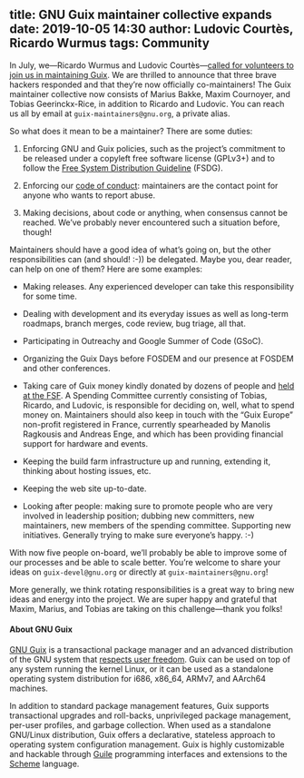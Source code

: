title: GNU Guix maintainer collective expands
date: 2019-10-05 14:30
author: Ludovic Courtès, Ricardo Wurmus
tags: Community
---

In July, we—Ricardo Wurmus and Ludovic Courtès—[called for volunteers to
join us in maintaining
Guix](https://lists.gnu.org/archive/html/guix-devel/2019-07/msg00128.html).
We are thrilled to announce that three brave hackers responded and that
they’re now officially co-maintainers!  The Guix maintainer collective
now consists of Marius Bakke, Maxim Cournoyer, and Tobias
Geerinckx-Rice, in addition to Ricardo and Ludovic.  You can reach us
all by email at `guix-maintainers@gnu.org`, a private alias.

So what does it mean to be a maintainer?  There are some duties:

  1. Enforcing GNU and Guix policies, such as the project’s commitment
     to be released under a copyleft free software license (GPLv3+) and
     to follow the [Free System Distribution
     Guideline](https://www.gnu.org/distros/free-system-distribution-guidelines.html)
     (FSDG).

  2. Enforcing our [code of
     conduct](https://git.savannah.gnu.org/cgit/guix.git/tree/CODE-OF-CONDUCT):
     maintainers are the contact point for anyone who wants to report
     abuse.

  3. Making decisions, about code or anything, when consensus cannot be
     reached.  We’ve probably never encountered such a situation before,
     though!

Maintainers should have a good idea of what’s going on, but the other
responsibilities can (and should! :-)) be delegated.  Maybe you, dear
reader, can help on one of them?  Here are some examples:

  - Making releases.  Any experienced developer can take this
    responsibility for some time.

  - Dealing with development and its everyday issues as well as
    long-term roadmaps, branch merges, code review, bug triage, all
    that.

  - Participating in Outreachy and Google Summer of Code (GSoC).

  - Organizing the Guix Days before FOSDEM and our presence at FOSDEM
    and other conferences.

  - Taking care of Guix money kindly donated by dozens of people and
    [held at the FSF](https://www.fsf.org/working-together).  A Spending
    Committee currently consisting of Tobias, Ricardo, and Ludovic, is
    responsible for deciding on, well, what to spend money on.
    Maintainers should also keep in touch with the “Guix Europe”
    non-profit registered in France, currently spearheaded by Manolis
    Ragkousis and Andreas Enge, and which has been providing financial
    support for hardware and events.

  - Keeping the build farm infrastructure up and running, extending it,
    thinking about hosting issues, etc.

  - Keeping the web site up-to-date.

  - Looking after people: making sure to promote people who are very
    involved in leadership position; dubbing new committers, new
    maintainers, new members of the spending committee.  Supporting new
    initiatives.  Generally trying to make sure everyone’s happy.  :-)

With now five people on-board, we’ll probably be able to improve some of
our processes and be able to scale better.  You’re welcome to share your
ideas on `guix-devel@gnu.org` or directly at `guix-maintainers@gnu.org`!

More generally, we think rotating responsibilities is a great way to
bring new ideas and energy into the project.  We are super happy and
grateful that Maxim, Marius, and Tobias are taking on this
challenge—thank you folks!

#### About GNU Guix

[GNU Guix](https://www.gnu.org/software/guix) is a transactional package
manager and an advanced distribution of the GNU system that [respects
user
freedom](https://www.gnu.org/distros/free-system-distribution-guidelines.html).
Guix can be used on top of any system running the kernel Linux, or it
can be used as a standalone operating system distribution for i686,
x86_64, ARMv7, and AArch64 machines.

In addition to standard package management features, Guix supports
transactional upgrades and roll-backs, unprivileged package management,
per-user profiles, and garbage collection.  When used as a standalone
GNU/Linux distribution, Guix offers a declarative, stateless approach to
operating system configuration management.  Guix is highly customizable
and hackable through [Guile](https://www.gnu.org/software/guile)
programming interfaces and extensions to the
[Scheme](http://schemers.org) language.
